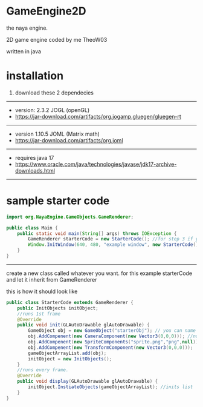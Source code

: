 # GameEngine2D


the naya engine.

2D game engine coded by me TheoW03

written in java

# installation

1. <p>download these 2 dependecies
---
*    version: 2.3.2 JOGL (openGL)
* https://jar-download.com/artifacts/org.jogamp.gluegen/gluegen-rt
---
 *   version 1.10.5 JOML (Matrix math)
 * https://jar-download.com/artifacts/org.joml

---
*    requires java 17
* https://www.oracle.com/java/technologies/javase/jdk17-archive-downloads.html
---
# sample starter code 

```JAVA
import org.NayaEngine.GameObjects.GameRenderer;

public class Main {
    public static void main(String[] args) throws IOException {
        GameRenderer starterCode = new StarterCode(); //for step 3 if you get a not defined error then
        Window.InitWindow(640, 480, "example window", new StarterCode());
    }
}

```
---

<p>create a new class called whatever you want. for this example
starterCode and let it inherit from GameRenderer</p> 
this is how it should look like

```JAVA
public class StarterCode extends GameRenderer {
    public InitObjects initObject;
    //runs 1st frame
    @Override
    public void init(GLAutoDrawable glAutoDrawable) {
        GameObject obj = new GameObject("starterObj"); // you can name it what you want
        obj.AddCompenent(new CameraComponent(new Vector3(0,0,0))); //not required if you dont add it will default to 0,0
        obj.AddCompenent(new SpriteComponents("sprite.png","png",null)); //the null is a color
        obj.AddCompenent(new TransformComponent(new Vector3(0,0,0)));
        gameObjectArrayList.add(obj);
        initObject = new InitObjects();
    }
    //runs every frame. 
    @Override
    public void display(GLAutoDrawable glAutoDrawable) {
        initObject.InstiateObjects(gameObjectArrayList); //inits list
    }
}

```


